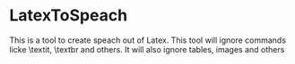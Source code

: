 # LatexToSpeach
This is a tool to create speach out of Latex. This tool will ignore commands licke \textit, \textbr and others. It will also ignore tables, images and others
